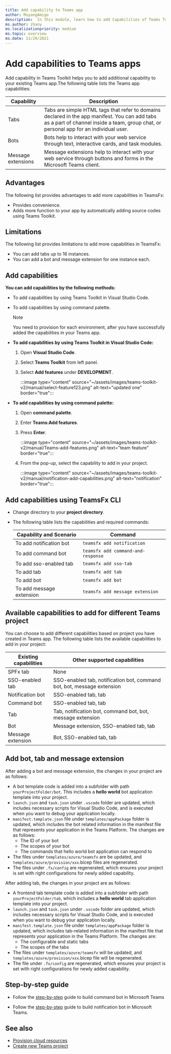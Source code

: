 ```yaml
---
title: Add capability to Teams app
author: MuyangAmigo
description:  In this module, learn how to add Capabilities of Teams Toolkit, advantages, limitations and capabilities
ms.author: zhany
ms.localizationpriority: medium
ms.topic: overview
ms.date: 11/29/2021
---
```


# Add capabilities to Teams apps

Add capability in Teams Toolkit helps you to add additional capability to your existing Teams app.The following table lists the Teams app capabilities:

|**Capability**|**Description**|
|--------|-------------|
| Tabs |  Tabs are simple HTML tags that refer to domains declared in the app manifest. You can add tabs as a part of channel inside a team, group chat, or personal app for an individual user.|
| Bots |  Bots help to interact with your web service through text, interactive cards, and task modules.|
| Message extensions | Message extensions help to interact with your web service through buttons and forms in the Microsoft Teams client.|

## Advantages

The following list provides advantages to add more capabilities in TeamsFx:

* Provides convenience.
* Adds more function to your app by automatically adding source codes using Teams Toolkit.

## Limitations

The following list provides limitations to add more capabilities in TeamsFx:

* You can add tabs up to 16 instances.
* You can add a bot and message extension for one instance each.

## Add capabilities

**You can add capabilities by the following methods:**

* To add capabilities by using Teams Toolkit in Visual Studio Code.
* To add capabilities by using command palette.

  > [!Note]
  > You need to provision for each environment, after you have successfully added the capabilities in your Teams app.

* **To add capabilities by using Teams Toolkit in Visual Studio Code:**

   1. Open **Visual Studio Code**.
   1. Select **Teams Toolkit** from left panel.
   1. Select **Add features** under **DEVELOPMENT**.

       :::image type="content" source="~/assets/images/teams-toolkit-v2/manual/select-feature123.png" alt-text="updated one" border="true":::

* **To add capabilities by using command palette:**

   1. Open **command palette**.
   1. Enter **Teams:Add features**.
   1. Press **Enter**.

       :::image type="content" source="~/assets/images/teams-toolkit-v2/manual/Teams-add-features.png" alt-text="team feature" border="true":::

   1. From the pop-up, select the capability to add in your project.

       :::image type="content" source="~/assets/images/teams-toolkit-v2/manual/notification-add-capabilities.png" alt-text="notification" border="true":::

## Add capabilities using TeamsFx CLI

* Change directory to your **project directory**.
* The following table lists the capabilities and required commands:

  |Capability and Scenario| Command|
  |-----------------------|----------|
  |To add notification bot |`teamsfx add notification`|
  |To add command bot |`teamsfx add command-and-response`|
  |To add sso-enabled tab |`teamsfx add sso-tab`|
  |To add tab |`teamsfx add tab`|
  |To add bot |`teamsfx add bot`|
  |To add message extension |`teamsfx add message extension`|

## Available capabilities to add for different Teams project

You can choose to add different capabilities based on project you have created in Teams app.
The following table lists the available capabilities to add in your project:

|Existing capabilities|Other supported capabilities|
|--------------------|--------------------|
|SPFx tab |None|
|SSO-enabled tab |SSO-enabled tab, notification bot, command bot, bot, message extension|
|Notification bot |SSO-enabled tab, tab|
|Command bot |SSO-enabled tab, tab|
|Tab |Tab, notification bot, command bot, bot, message extension|
|Bot |Message extension, SSO-enabled tab, tab|
|Message extension |Bot, SSO-enabled tab, tab |

## Add bot, tab and message extension

After adding a bot and message extension, the changes in your project are as follows:

* A bot template code is added into a subfolder with path `yourProjectFolder/bot`. This includes a **hello world** bot application template into your project.
* `launch.json` and `task.json` under `.vscode` folder are updated, which includes necessary scripts for Visual Studio Code, and is executed when you want to debug your application locally.
* `manifest.template.json` file under `templates/appPackage` folder is updated, which includes the bot related information in the manifest file that represents your application in the Teams Platform. The changes are as follows:
  * The ID of your bot
  * The scopes of your bot
  * The commands that hello world bot application can respond to
* The files under `templates/azure/teamsfx` are be updated, and `templates/azure/provision/xxx`.bicep files are regenerated.
* The files under `.fx/config` are regenerated, which ensures your project is set with right configurations for newly added capability.

After adding tab, the changes in your project are as follows:

* A frontend tab template code is added into a subfolder with path `yourProjectFolder/tab`, which includes a **hello world** tab application template into your project.
* `launch.json` and `task.json` under `.vscode` folder are updated, which includes necessary scripts for Visual Studio Code, and is executed when you want to debug your application locally.
* `manifest.template.json` file under `templates/appPackage` folder is updated, which includes tab-related information in the manifest file that represents your application in the Teams Platform. The changes are:
  * The configurable and static tabs
  * The scopes of the tabs
* The files under `templates/azure/teamsfx` will be updated, and `templates/azure/provision/xxx`.bicep file will be regenerated.
* The file under `.fx/config` are regenerated, which ensures your project is set with right configurations for newly added capability.

## Step-by-step guide

* Follow the [step-by-step](../sbs-gs-commandbot.yml) guide to build command bot in Microsoft Teams

* Follow the [step-by-step](../sbs-gs-notificationbot.yml) guide to build notification bot in Microsoft Teams.

## See also

* [Provision cloud resources](provision.md)
* [Create new Teams project](create-new-project.md)
